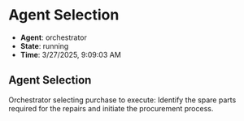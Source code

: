 # Agent Selection

- **Agent**: orchestrator
- **State**: running
- **Time**: 3/27/2025, 9:09:03 AM

## Agent Selection

Orchestrator selecting purchase to execute: Identify the spare parts required for the repairs and initiate the procurement process.

